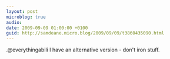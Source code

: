 ```yaml
---
layout: post
microblog: true
audio: 
date: 2009-09-09 01:00:00 +0100
guid: http://samdeane.micro.blog/2009/09/09/t3860435090.html
---
```

.@everythingabili I have an alternative version - don't iron stuff.
